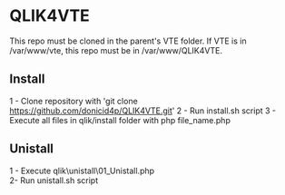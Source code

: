 ﻿# QLIK4VTE

 This repo must be cloned in the parent's VTE folder. If VTE is in /var/www/vte, this repo must be in /var/www/QLIK4VTE.

## Install
1 - Clone repository with 'git clone https://github.com/donicid4p/QLIK4VTE.git'
2 - Run install.sh script
3 - Execute all files in qlik/install folder with php file_name.php

## Unistall
1 - Execute qlik\unistall\01_Unistall.php\
2- Run unistall.sh script
